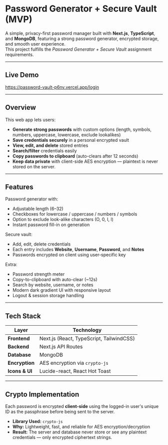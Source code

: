 # Password Generator + Secure Vault (MVP)

A simple, privacy-first password manager built with **Next.js**, **TypeScript**, and **MongoDB**, featuring a strong password generator, encrypted storage, and smooth user experience.  
This project fulfills the *Password Generator + Secure Vault* assignment requirements.

---

## Live Demo
https://password-vault-p6nv.vercel.app/login


---

## Overview
This web app lets users:
- **Generate strong passwords** with custom options (length, symbols, numbers, uppercase, lowercase, exclude lookalikes)
- **Save credentials securely** in a personal encrypted vault
- **View, edit, and delete** stored entries
- **Search/filter** credentials easily
- **Copy passwords to clipboard** (auto-clears after 12 seconds)
- **Keep data private** with client-side AES encryption — plaintext is never stored on the server.

---

## Features
Password generator with:
- Adjustable length (6–32)
- Checkboxes for lowercase / uppercase / numbers / symbols  
- Option to exclude look-alike characters (O, 0, I, l)  
- Instant password fill-in on generation  

Secure vault:
- Add, edit, delete credentials  
- Each entry includes **Website**, **Username**, **Password**, and **Notes**  
- Passwords encrypted on client using user-specific key  

Extra:
- Password strength meter  
- Copy-to-clipboard with auto-clear (~12s)  
- Search by website, username, or notes  
- Modern dark gradient UI with responsive layout  
- Logout & session storage handling  

---

## Tech Stack
| Layer | Technology |
|-------|-------------|
| **Frontend** | Next.js (React, TypeScript, TailwindCSS) |
| **Backend** | Next.js API Routes |
| **Database** | MongoDB |
| **Encryption** | AES encryption via `crypto-js` |
| **Icons & UI** | Lucide-react, React Hot Toast |

---

## Crypto Implementation
Each password is encrypted **client-side** using the logged-in user's unique ID as the passphrase before being sent to the server.

- **Library Used:** `crypto-js`
- **Why:** Lightweight, fast, and reliable for AES encryption/decryption
- **Result:** The server and database never store or see any plaintext credentials — only encrypted ciphertext strings.

